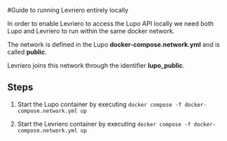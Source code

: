 #Guide to running Levriero entirely locally

In order to enable Levriero to access the Lupo API locally we need both Lupo and Levriero to run within the same docker network. 

The network is defined in the Lupo **docker-compose.network.yml** and is called **public**.

Levriero joins this network through the identifier **lupo_public**.

## Steps
1. Start the Lupo container by executing `docker compose -f docker-compose.network.yml up`

2. Start the Levriero container by executing `docker compose -f docker-compose.network.yml up`